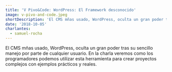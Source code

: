 ```yaml
---
title: 'V Pivo&Code: WordPress: El Framework desconocido'
image: v-pivo-and-code.jpeg
shortDescription: 'El CMS mñas usado, WordPress, oculta un gran poder tras su sencillo manejo por parte de cualquier usuario. En la charla veremos como los programadores podemos utilizar esta herramienta para crear proyectos complejos con ejemplos prácticos y reales.'
date: '2018-10-05'
charlantes:
  - samuel-rocha
---
```


El CMS mñas usado, WordPress, oculta un gran poder tras su sencillo manejo por parte de cualquier usuario. En la charla veremos como los programadores podemos utilizar esta herramienta para crear proyectos complejos con ejemplos prácticos y reales.
